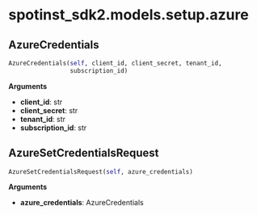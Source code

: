 <h1 id="spotinst_sdk2.models.setup.azure">spotinst_sdk2.models.setup.azure</h1>


<h2 id="spotinst_sdk2.models.setup.azure.AzureCredentials">AzureCredentials</h2>

```python
AzureCredentials(self, client_id, client_secret, tenant_id,
                 subscription_id)
```

__Arguments__

- __client_id__: str
- __client_secret__: str
- __tenant_id__: str
- __subscription_id__: str

<h2 id="spotinst_sdk2.models.setup.azure.AzureSetCredentialsRequest">AzureSetCredentialsRequest</h2>

```python
AzureSetCredentialsRequest(self, azure_credentials)
```

__Arguments__

- __azure_credentials__: AzureCredentials

